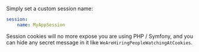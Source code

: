 Simply set a custom session name:

```yml
session:
    name: MyAppSession
```

Session cookies will no more expose you are using PHP / Symfony, and you can
hide any secret message in it like `WeAreHiringPeopleWatchingAtCookies`.
